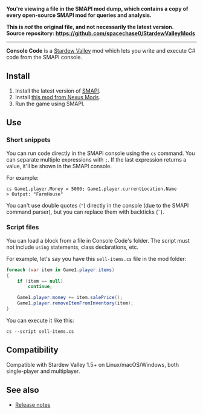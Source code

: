 **You're viewing a file in the SMAPI mod dump, which contains a copy of every open-source SMAPI mod
for queries and analysis.**

**This is _not_ the original file, and not necessarily the latest version.**  
**Source repository: https://github.com/spacechase0/StardewValleyMods**

----

**Console Code** is a [Stardew Valley](http://stardewvalley.net/) mod which lets you write and
execute C# code from the SMAPI console.

## Install
1. Install the latest version of [SMAPI](https://smapi.io).
2. Install [this mod from Nexus Mods](http://www.nexusmods.com/stardewvalley/mods/3101).
3. Run the game using SMAPI.

## Use
### Short snippets
You can run code directly in the SMAPI console using the `cs` command. You can separate multiple
expressions with `;`. If the last expression returns a value, it'll be shown in the SMAPI console.

For example:

```
cs Game1.player.Money = 5000; Game1.player.currentLocation.Name
> Output: "FarmHouse"
```

You can't use double quotes (`"`) directly in the console (due to the SMAPI command parser), but
you can replace them with backticks (<code>&#96;</code>).

### Script files
You can load a block from a file in Console Code's folder. The script must not include `using`
statements, class declarations, etc.

For example, let's say you have this `sell-items.cs` file in the mod folder:
```c#
foreach (var item in Game1.player.items)
{
    if (item == null)
        continue;

    Game1.player.money += item.salePrice();
    Game1.player.removeItemFromInventory(item);
}
```

You can execute it like this:
```
cs --script sell-items.cs
```

## Compatibility
Compatible with Stardew Valley 1.5+ on Linux/macOS/Windows, both single-player and multiplayer.

## See also
* [Release notes](release-notes.md)

